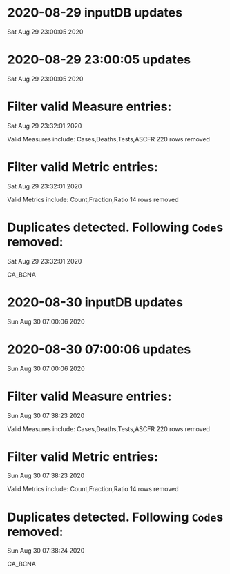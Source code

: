 
# 2020-08-29 inputDB updates 
 Sat Aug 29 23:00:05 2020 


# 2020-08-29 23:00:05 updates 
 Sat Aug 29 23:00:05 2020 


# Filter valid Measure entries: 
 Sat Aug 29 23:32:01 2020 

Valid Measures include: Cases,Deaths,Tests,ASCFR
 220 rows removed
# Filter valid Metric entries: 
 Sat Aug 29 23:32:01 2020 

Valid Metrics include: Count,Fraction,Ratio
 14 rows removed
# Duplicates detected. Following `Code`s removed: 
 Sat Aug 29 23:32:01 2020 

CA_BCNA
# 2020-08-30 inputDB updates 
 Sun Aug 30 07:00:06 2020 


# 2020-08-30 07:00:06 updates 
 Sun Aug 30 07:00:06 2020 


# Filter valid Measure entries: 
 Sun Aug 30 07:38:23 2020 

Valid Measures include: Cases,Deaths,Tests,ASCFR
 220 rows removed
# Filter valid Metric entries: 
 Sun Aug 30 07:38:23 2020 

Valid Metrics include: Count,Fraction,Ratio
 14 rows removed
# Duplicates detected. Following `Code`s removed: 
 Sun Aug 30 07:38:24 2020 

CA_BCNA